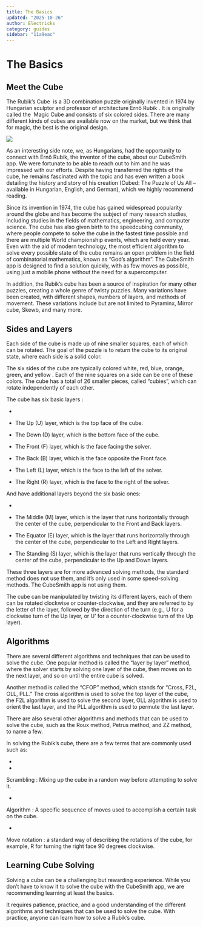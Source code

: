 ```yaml
---
title: The Basics
updated: "2025-10-26"
author: Electricks
category: guides
sidebar: "11a9eac"
---
```


# The Basics

## Meet the Cube

The Rubik’s Cube  is a 3D combination puzzle originally invented in 1974 by Hungarian sculptor and professor of architecture Ernő Rubik . It is originally called the  Magic Cube and consists of six colored sides. There are many different kinds of cubes are available now on the market, but we think that for magic, the best is the original design.

![](https://electricks.info/wp-content/uploads/2023/01/ErnoRubik.png)

As an interesting side note, we, as Hungarians, had the opportunity to connect with Ernő Rubik, the inventor of the cube, about our CubeSmith app. We were fortunate to be able to reach out to him and he was impressed with our efforts. Despite having transferred the rights of the cube, he remains fascinated with the topic and has even written a book detailing the history and story of his creation (Cubed: The Puzzle of Us All – available in Hungarian, English, and German), which we highly recommend reading.

Since its invention in 1974, the cube has gained widespread popularity around the globe and has become the subject of many research studies, including studies in the fields of mathematics, engineering, and computer science. The cube has also given birth to the speedcubing community, where people compete to solve the cube in the fastest time possible and there are multiple World championship events, which are held every year. Even with the aid of modern technology, the most efficient algorithm to solve every possible state of the cube remains an open problem in the field of combinatorial mathematics, known as “God’s algorithm”. The CubeSmith app is designed to find a solution quickly, with as few moves as possible, using just a mobile phone without the need for a supercomputer.

In addition, the Rubik’s cube has been a source of inspiration for many other puzzles, creating a whole genre of twisty puzzles. Many variations have been created, with different shapes, numbers of layers, and methods of movement. These variations include but are not limited to Pyraminx, Mirror cube, Skewb, and many more.

## Sides and Layers

Each side of the cube is made up of nine smaller squares, each of which can be rotated. The goal of the puzzle is to return the cube to its original state, where each side is a solid color.

The six sides of the cube are typically colored white, red, blue, orange, green, and yellow . Each of the nine squares on a side can be one of these colors. The cube has a total of 26 smaller pieces, called “cubies”, which can rotate independently of each other.

The cube has six basic layers :

-

- The Up (U) layer, which is the top face of the cube.

- The Down (D) layer, which is the bottom face of the cube.

- The Front (F) layer, which is the face facing the solver.

- The Back (B) layer, which is the face opposite the Front face.

- The Left (L) layer, which is the face to the left of the solver.

- The Right (R) layer, which is the face to the right of the solver.

And have additional layers beyond the six basic ones:

-

- The Middle (M) layer, which is the layer that runs horizontally through the center of the cube, perpendicular to the Front and Back layers.

- The Equator (E) layer, which is the layer that runs horizontally through the center of the cube, perpendicular to the Left and Right layers.

- The Standing (S) layer, which is the layer that runs vertically through the center of the cube, perpendicular to the Up and Down layers.

These three layers are for more advanced solving methods, the standard method does not use them, and it’s only used in some speed-solving methods. The CubeSmith app is not using them.

The cube can be manipulated by twisting its different layers, each of them can be rotated clockwise or counter-clockwise, and they are referred to by the letter of the layer, followed by the direction of the turn (e.g., U for a clockwise turn of the Up layer, or U’ for a counter-clockwise turn of the Up layer).

## Algorithms

There are several different algorithms and techniques that can be used to solve the cube. One popular method is called the “layer by layer” method, where the solver starts by solving one layer of the cube, then moves on to the next layer, and so on until the entire cube is solved.

Another method is called the “CFOP” method, which stands for “Cross, F2L, OLL, PLL.” The cross algorithm is used to solve the top layer of the cube, the F2L algorithm is used to solve the second layer, OLL algorithm is used to orient the last layer, and the PLL algorithm is used to permute the last layer.

There are also several other algorithms and methods that can be used to solve the cube, such as the Roux method, Petrus method, and ZZ method, to name a few.

In solving the Rubik’s cube, there are a few terms that are commonly used such as:

-

-

Scrambling : Mixing up the cube in a random way before attempting to solve it.

-

Algorithm : A specific sequence of moves used to accomplish a certain task on the cube.

-

Move notation : a standard way of describing the rotations of the cube, for example, R for turning the right face 90 degrees clockwise.

## Learning Cube Solving

Solving a cube can be a challenging but rewarding experience. While you don’t have to know it to solve the cube with the CubeSmith app, we are recommending learning at least the basics.

It requires patience, practice, and a good understanding of the different algorithms and techniques that can be used to solve the cube. With practice, anyone can learn how to solve a Rubik’s cube.